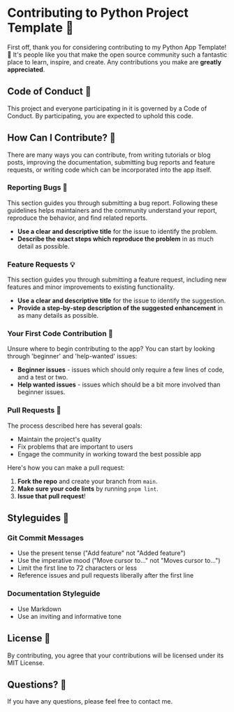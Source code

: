# Contributing to Python Project Template 🚀

First off, thank you for considering contributing to my Python App Template! 🎉 It's people like you that make the open source community such a fantastic place to learn, inspire, and create. Any contributions you make are **greatly appreciated**.

## Code of Conduct 📜

This project and everyone participating in it is governed by a Code of Conduct. By participating, you are expected to uphold this code.

## How Can I Contribute? 🤔

There are many ways you can contribute, from writing tutorials or blog posts, improving the documentation, submitting bug reports and feature requests, or writing code which can be incorporated into the app itself.

### Reporting Bugs 🐛

This section guides you through submitting a bug report. Following these guidelines helps maintainers and the community understand your report, reproduce the behavior, and find related reports.

- **Use a clear and descriptive title** for the issue to identify the problem.
- **Describe the exact steps which reproduce the problem** in as much detail as possible.

### Feature Requests 💡

This section guides you through submitting a feature request, including new features and minor improvements to existing functionality.

- **Use a clear and descriptive title** for the issue to identify the suggestion.
- **Provide a step-by-step description of the suggested enhancement** in as many details as possible.

### Your First Code Contribution 👶

Unsure where to begin contributing to the app? You can start by looking through 'beginner' and 'help-wanted' issues:

- **Beginner issues** - issues which should only require a few lines of code, and a test or two.
- **Help wanted issues** - issues which should be a bit more involved than beginner issues.

### Pull Requests 📝

The process described here has several goals:

- Maintain the project's quality
- Fix problems that are important to users
- Engage the community in working toward the best possible app

Here's how you can make a pull request:

1. **Fork the repo** and create your branch from `main`.
2. **Make sure your code lints** by running `pnpm lint`.
3. **Issue that pull request**!

## Styleguides 🎨

### Git Commit Messages

- Use the present tense ("Add feature" not "Added feature")
- Use the imperative mood ("Move cursor to..." not "Moves cursor to...")
- Limit the first line to 72 characters or less
- Reference issues and pull requests liberally after the first line

### Documentation Styleguide

- Use Markdown
- Use an inviting and informative tone

## License 📄

By contributing, you agree that your contributions will be licensed under its MIT License.

## Questions? 🤔

If you have any questions, please feel free to contact me.

